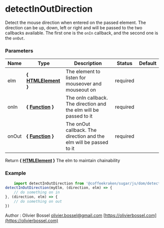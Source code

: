 # detectInOutDirection

Detect the mouse direction when entered on the passed element. The direction can be up, down, left or right and will be passed to the two callbacks available.
The first one is the `onIn` callback, and the second one is the `onOut`.



### Parameters
Name  |  Type  |  Description  |  Status  |  Default
------------  |  ------------  |  ------------  |  ------------  |  ------------
elm  |  **{ [HTMLElement](https://developer.mozilla.org/fr/docs/Web/API/HTMLElement) }**  |  The element to listen for mouseover and mouseout on  |  required  |
onIn  |  **{ [Function](https://developer.mozilla.org/fr/docs/Web/JavaScript/Reference/Objets_globaux/Function) }**  |  The onIn callback. The direction and the elm will be passed to it  |  required  |
onOut  |  **{ [Function](https://developer.mozilla.org/fr/docs/Web/JavaScript/Reference/Objets_globaux/Function) }**  |  The onOut callback. The direction and the elm will be passed to it  |  required  |

Return **{ [HTMLElement](https://developer.mozilla.org/fr/docs/Web/API/HTMLElement) }** The elm to maintain chainability

### Example
```js
	import detectInOutDirection from '@coffeekraken/sugar/js/dom/detectInOutDirection'
detectInOutDirection(myElm, (direction, elm) => {
    // do something on in
}, (direction, elm) => {
    // do something on out
})
```
Author : Olivier Bossel [olivier.bossel@gmail.com](mailto:olivier.bossel@gmail.com) [https://olivierbossel.com](https://olivierbossel.com)